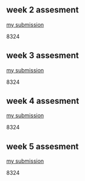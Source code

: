 ## week 2 assesment

[my submission](https://repl.it/@Zaynababdsalam/week-2-assignment#main.py)

8324

## week 3 assesment
[my submission](https://repl.it/@Zaynababdsalam/week-3-assignment#main.py)

8324

## week 4 assesment

[my submission](https://replit.com/@Zaynababdsalam/Week-4-Assignment#main.py)

8324

## week 5 assesment

[my submission](https://replit.com/@Zaynababdsalam/Week-5-Assignment#main.py)

8324
